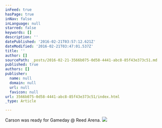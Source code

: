 ```yaml
---
inFeed: true
hasPage: true
inNav: false
inLanguage: null
starred: false
keywords: []
description: ''
datePublished: '2016-02-21T03:57:12.621Z'
dateModified: '2016-02-21T03:47:01.537Z'
title: ''
author: []
sourcePath: _posts/2016-02-21-3566b075-0d58-4441-abc8-85f43e373c51.md
published: true
authors: []
publisher:
  name: null
  domain: null
  url: null
  favicon: null
url: 3566b075-0d58-4441-abc8-85f43e373c51/index.html
_type: Article

---
```

Carson was ready for Gameday @ Reed Arena.
![](https://the-grid-user-content.s3-us-west-2.amazonaws.com/2784a32d-d4e2-44c9-a254-9ae62e6ddb5c.jpg)